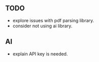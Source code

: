 ## TODO

- explore issues with pdf parsing library.
- consider not using ai library.

## AI

- explain API key is needed.
